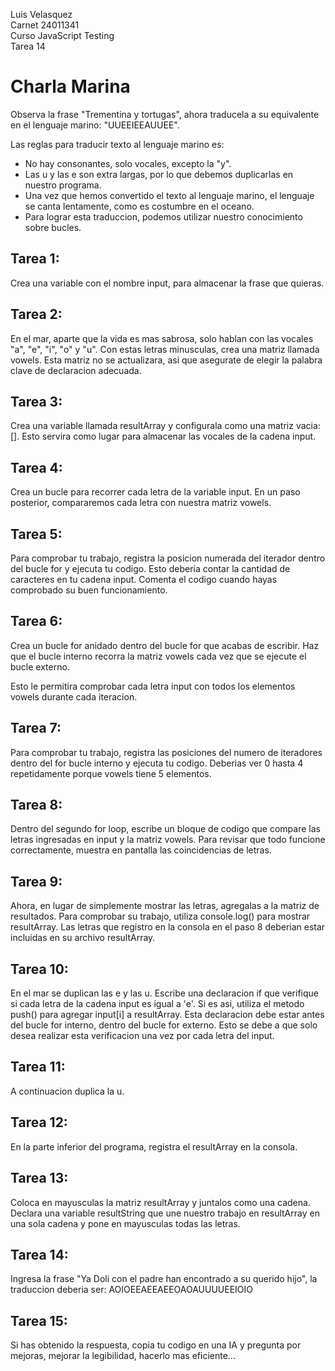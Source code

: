 Luis Velasquez  
Carnet 24011341  
Curso JavaScript Testing  
Tarea 14  

# Charla Marina
Observa la frase "Trementina y tortugas", ahora traducela a su equivalente en el lenguaje marino: "UUEEIEEAUUEE".

Las reglas para traducir texto al lenguaje marino es:
- No hay consonantes, solo vocales, excepto la "y".
- Las u y las e son extra largas, por lo que debemos duplicarlas en nuestro programa.
- Una vez que hemos convertido el texto al lenguaje marino, el lenguaje se canta lentamente, como es costumbre en el oceano.
- Para lograr esta traduccion, podemos utilizar nuestro conocimiento sobre bucles.

## Tarea 1:
Crea una variable con el nombre input, para almacenar la frase que quieras.

## Tarea 2:
En el mar, aparte que la vida es mas sabrosa, solo hablan con las vocales "a", "e", "i", "o" y "u". Con estas letras minusculas, crea una matriz llamada vowels. Esta matriz no se actualizara, asi que asegurate de elegir la palabra clave de declaracion adecuada.

## Tarea 3:
Crea una variable llamada resultArray y configurala como una matriz vacia: []. Esto servira como lugar para almacenar las vocales de la cadena input.

## Tarea 4:
Crea un bucle para recorrer cada letra de la variable input. En un paso posterior, compararemos cada letra con nuestra matriz vowels.

## Tarea 5:
Para comprobar tu trabajo, registra la posicion numerada del iterador dentro del bucle for y ejecuta tu codigo. Esto deberia contar la cantidad de caracteres en tu cadena input. Comenta el codigo cuando hayas comprobado su buen funcionamiento.

## Tarea 6:
Crea un bucle for anidado dentro del bucle for que acabas de escribir. Haz que el bucle interno recorra la matriz vowels cada vez que se ejecute el bucle externo.

Esto le permitira comprobar cada letra input con todos los elementos vowels durante cada iteracion.

## Tarea 7:
Para comprobar tu trabajo, registra las posiciones del numero de iteradores dentro del for bucle interno y ejecuta tu codigo. Deberias ver 0 hasta 4 repetidamente porque vowels tiene 5 elementos.

## Tarea 8:
Dentro del segundo for loop, escribe un bloque de codigo que compare las letras ingresadas en input y la matriz vowels. Para revisar que todo funcione correctamente, muestra en pantalla las coincidencias de letras.

## Tarea 9:
Ahora, en lugar de simplemente mostrar las letras, agregalas a la matriz de resultados. Para comprobar su trabajo, utiliza console.log() para mostrar resultArray. Las letras que registro en la consola en el paso 8 deberian estar incluidas en su archivo resultArray.

## Tarea 10:
En el mar se duplican las e y las u. Escribe una declaracion if que verifique si cada letra de la cadena input es igual a 'e'. Si es asi, utiliza el metodo push() para agregar input[i] a resultArray. Esta declaracion debe estar antes del bucle for interno, dentro del bucle for externo. Esto se debe a que solo desea realizar esta verificacion una vez por cada letra del input.

## Tarea 11:
A continuacion duplica la u.

## Tarea 12:
En la parte inferior del programa, registra el resultArray en la consola.

## Tarea 13:
Coloca en mayusculas la matriz resultArray y juntalos como una cadena. Declara una variable resultString que une nuestro trabajo en resultArray en una sola cadena y pone en mayusculas todas las letras.

## Tarea 14:
Ingresa la frase "Ya Doli con el padre han encontrado a su querido hijo", la traduccion deberia ser: AOIOEEAEEAEEOAOAUUUUEEIOIO

## Tarea 15:
Si has obtenido la respuesta, copia tu codigo en una IA y pregunta por mejoras, mejorar la legibilidad, hacerlo mas eficiente...